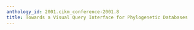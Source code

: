 ```yaml
---
anthology_id: 2001.cikm_conference-2001.8
title: Towards a Visual Query Interface for Phylogenetic Databases
---
```

